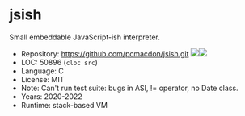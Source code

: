 # jsish

Small embeddable JavaScript-ish interpreter.

* Repository: https://github.com/pcmacdon/jsish.git <img src="https://img.shields.io/github/stars/pcmacdon/jsish?label=&style=flat-square" /><img src="https://img.shields.io/github/last-commit/pcmacdon/jsish?label=&style=flat-square" />
* LOC:        50896 (`cloc src`)
* Language:   C
* License:    MIT
* Note:       Can't run test suite: bugs in ASI, != operator, no Date class.
* Years:      2020-2022
* Runtime:    stack-based VM
